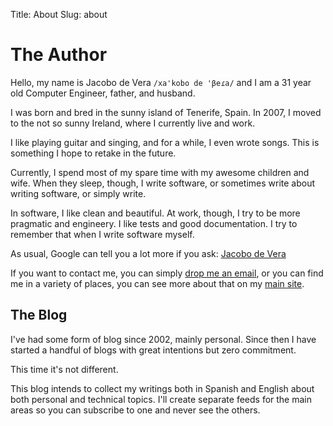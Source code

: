 Title: About
Slug: about

# The Author

Hello, my name is Jacobo de Vera `/xa'kobo de 'βeɾa/` and I am a 31 year old
Computer Engineer, father, and husband.

I was born and bred in the sunny island of Tenerife, Spain. In 2007, I moved to
the not so sunny Ireland, where I currently live and work.

I like playing guitar and singing, and for a while, I even wrote songs. This is
something I hope to retake in the future.

Currently, I spend most of my spare time with my awesome children and wife.
When they sleep, though, I write software, or sometimes write about writing
software, or simply write.

In software, I like clean and beautiful. At work, though, I try to be more
pragmatic and engineery. I like tests and good documentation. I try to remember
that when I write software myself.

As usual, Google can tell you a lot more if you ask: [Jacobo de Vera][googleme]

If you want to contact me, you can simply [drop me an email][email], or you can
find me in a variety of places, you can see more about that on my [main
site][mainsite].



## The Blog

I've had some form of blog since 2002, mainly personal. Since then I have
started a handful of blogs with great intentions but zero commitment.

This time it's not different.

This blog intends to collect my writings both in Spanish and English about both
personal and technical topics. I'll create separate feeds for the main areas so
you can subscribe to one and never see the others.


  [googleme]: http://www.google.com/search?q=%22Jacobo+de+Vera%22
  [email]: mailto:jdevera@jacobodevera.com
  [mainsite]: http://www.jacobodevera.com
